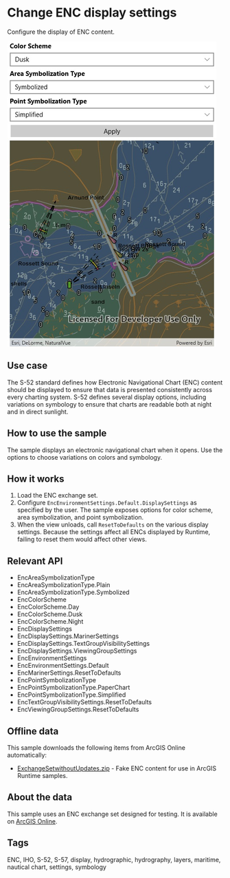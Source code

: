 # Change ENC display settings

Configure the display of ENC content.

![screenshot](ChangeEncDisplaySettings.jpg)

## Use case

The S-52 standard defines how Electronic Navigational Chart (ENC) content should be displayed to ensure that data is presented consistently across every charting system. S-52 defines several display options, including variations on symbology to ensure that charts are readable both at night and in direct sunlight.

## How to use the sample

The sample displays an electronic navigational chart when it opens. Use the options to choose variations on colors and symbology.

## How it works

1. Load the ENC exchange set.
2. Configure `EncEnvironmentSettings.Default.DisplaySettings` as specified by the user. The sample exposes options for color scheme, area symbolization, and point symbolization.
3. When the view unloads, call `ResetToDefaults` on the various display settings. Because the settings affect all ENCs displayed by Runtime, failing to reset them would affect other views.

## Relevant API

* EncAreaSymbolizationType
* EncAreaSymbolizationType.Plain
* EncAreaSymbolizationType.Symbolized
* EncColorScheme
* EncColorScheme.Day
* EncColorScheme.Dusk
* EncColorScheme.Night
* EncDisplaySettings
* EncDisplaySettings.MarinerSettings
* EncDisplaySettings.TextGroupVisibilitySettings
* EncDisplaySettings.ViewingGroupSettings
* EncEnvironmentSettings
* EncEnvironmentSettings.Default
* EncMarinerSettings.ResetToDefaults
* EncPointSymbolizationType
* EncPointSymbolizationType.PaperChart
* EncPointSymbolizationType.Simplified
* EncTextGroupVisibilitySettings.ResetToDefaults
* EncViewingGroupSettings.ResetToDefaults

## Offline data

This sample downloads the following items from ArcGIS Online automatically:

* [ExchangeSetwithoutUpdates.zip](https://www.arcgis.com/home/item.html?id=9d2987a825c646468b3ce7512fb76e2d) - Fake ENC content for use in ArcGIS Runtime samples.

## About the data

This sample uses an ENC exchange set designed for testing. It is available on [ArcGIS Online](https://www.arcgis.com/home/item.html?id=9d2987a825c646468b3ce7512fb76e2d).

## Tags

ENC, IHO, S-52, S-57, display, hydrographic, hydrography, layers, maritime, nautical chart, settings, symbology
